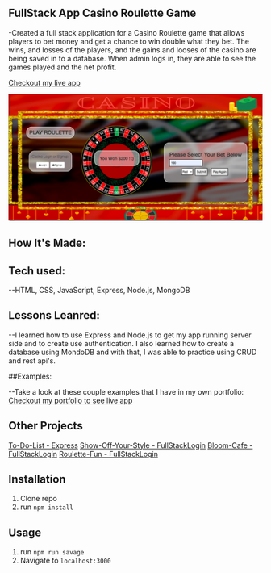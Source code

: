 
## FullStack App  Casino Roulette Game

-Created a full stack application for a Casino Roulette game that allows players to bet money and get a chance to win double what they bet. The wins,  and  losses of the players, and the gains and looses of the casino are being saved in to a database. When admin logs in, they are able to see the games played and the net profit.

[Checkout my live app](https://roulettefun.herokuapp.com/)

![Roulette](public/rouletteScreenshot.png)

## How It's Made:

## Tech used:

--HTML, CSS, JavaScript, Express, Node.js, MongoDB

## Lessons Leanred:

--I learned how to use Express and Node.js to get my app running server side and to create use authentication. I also learned how to create a database using MondoDB and with that, I was able to practice using CRUD and rest api's.

##Examples:

--Take a look at these couple examples that I have in my own portfolio:
[Checkout my portfolio to see live app](https://rodasghidei.netlify.app/)

## Other Projects
[To-Do-List - Express](https://personalexpressflowers.herokuapp.com/)
[Show-Off-Your-Style - FullStackLogin](https://show-your-style.herokuapp.com/)
[Bloom-Cafe - FullStackLogin](https://bloom-cafe.herokuapp.com/)
[Roulette-Fun - FullStackLogin](https://bloom-cafe.herokuapp.com/)

## Installation

1. Clone repo
2. run `npm install`

## Usage

1. run `npm run savage`
2. Navigate to `localhost:3000`
